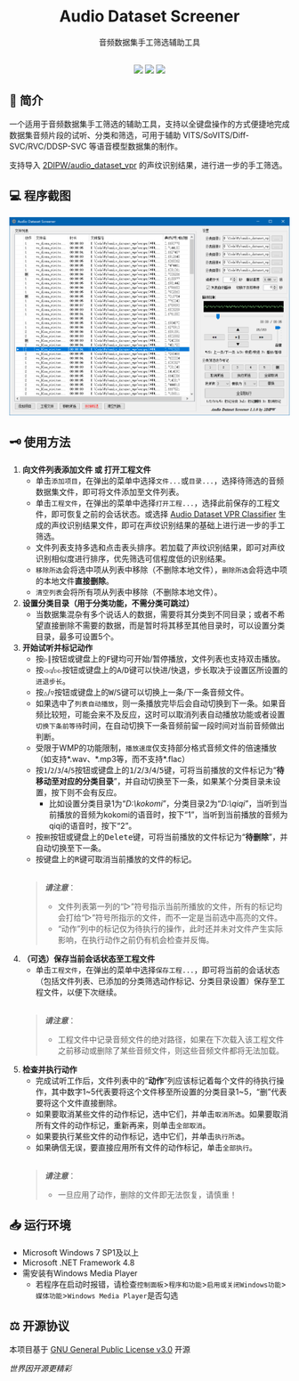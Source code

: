 <div class="title" align=center>
    <h1>Audio Dataset Screener</h1>
	<div>音频数据集手工筛选辅助工具</div>
    <br/>
    <p>
        <img src="https://img.shields.io/github/license/2DIPW/audio_dataset_vpr">
    	<img src="https://img.shields.io/badge/.net-4.8-blue">
        <img src="https://img.shields.io/github/stars/2DIPW/audio_dataset_screener?style=social">
        
</div>

## 🚩 简介
一个适用于音频数据集手工筛选的辅助工具，支持以全键盘操作的方式便捷地完成数据集音频片段的试听、分类和筛选，可用于辅助 VITS/SoVITS/Diff-SVC/RVC/DDSP-SVC 等语音模型数据集的制作。

支持导入 [2DIPW/audio_dataset_vpr](https://github.com/2DIPW/audio_dataset_vpr) 的声纹识别结果，进行进一步的手工筛选。

## 💻 程序截图
![Screenshot](https://github.com/2DIPW/audio_dataset_screener/raw/master/img/screenshot_main.png)

## 🗝 使用方法
1. **向文件列表添加文件 或 打开工程文件**
    * 单击`添加项目`，在弹出的菜单中选择`文件...`或`目录...`，选择待筛选的音频数据集文件，即可将文件添加至文件列表。
    * 单击`工程文件`，在弹出的菜单中选择`打开工程...`，选择此前保存的工程文件，即可恢复之前的会话状态。或选择 [Audio Dataset VPR Classifier](https://github.com/2DIPW/audio_dataset_vpr) 生成的声纹识别结果文件，即可在声纹识别结果的基础上进行进一步的手工筛选。
    * 文件列表支持多选和点击表头排序。若加载了声纹识别结果，即可对声纹识别相似度进行排序，优先筛选可信程度低的识别结果。
    * `移除所选`会将选中项从列表中移除（不删除本地文件），`删除所选`会将选中项的本地文件**直接删除**。
    * `清空列表`会将所有项从列表中移除（不删除本地文件）。
2. **设置分类目录（用于分类功能，不需分类可跳过）**
    * 当数据集混杂有多个说话人的数据，需要将其分类到不同目录；或者不希望直接删除不需要的数据，而是暂时将其移至其他目录时，可以设置分类目录，最多可设置5个。
3. **开始试听并标记动作**
    * 按`▷║`按钮或键盘上的<kbd>F</kbd>键均可开始/暂停播放，文件列表也支持双击播放。
    * 按`◁◁`/`▷▷`按钮或键盘上的<kbd>A</kbd>/<kbd>D</kbd>键可以快进/快退，步长取决于设置区所设置的`进退步长`。
    * 按`△`/`▽`按钮或键盘上的<kbd>W</kbd>/<kbd>S</kbd>键可以切换上一条/下一条音频文件。
    * 如果选中了`列表自动播放`，则一条播放完毕后会自动切换到下一条。如果音频比较短，可能会来不及反应，这时可以取消列表自动播放功能或者设置`切换下条前等待`时间，在自动切换下一条音频前留一段时间对当前音频做出判断。
    * 受限于WMP的功能限制，`播放速度`仅支持部分格式音频文件的倍速播放（如支持\*.wav、\*.mp3等，而不支持\*.flac）
    * 按`1`/`2`/`3`/`4`/`5`按钮或键盘上的<kbd>1</kbd>/<kbd>2</kbd>/<kbd>3</kbd>/<kbd>4</kbd>/<kbd>5</kbd>键，可将当前播放的文件标记为“**待移动至对应的分类目录**”，并自动切换至下一条，如果某个分类目录未设置，按下则不会有反应。
        * 比如设置分类目录1为“*D:\kokomi*”，分类目录2为“*D:\qiqi*”，当听到当前播放的音频为kokomi的语音时，按下“1”，当听到当前播放的音频为qiqi的语音时，按下“2”。
    * 按`删`按钮或键盘上的<kbd>Delete</kbd>键，可将当前播放的文件标记为“**待删除**”，并自动切换至下一条。
    * 按键盘上的<kbd>R</kbd>键可取消当前播放的文件的标记。<br><br>
    > ***请注意***：
    >  * 文件列表第一列的“▷”符号指示当前所播放的文件，所有的标记均会打给“▷”符号所指示的文件，而不一定是当前选中高亮的文件。
    >  * “动作”列中的标记仅为待执行的操作，此时还并未对文件产生实际影响，在执行动作之前仍有机会检查并反悔。
4. **（可选）保存当前会话状态至工程文件**
    * 单击`工程文件`，在弹出的菜单中选择`保存工程...`，即可将当前的会话状态（包括文件列表、已添加的分类筛选动作标记、分类目录设置）保存至工程文件，以便下次继续。<br><br>
    > ***请注意***：
    >  * 工程文件中记录音频文件的绝对路径，如果在下次载入该工程文件之前移动或删除了某些音频文件，则这些音频文件都将无法加载。
5. **检查并执行动作**
    * 完成试听工作后，文件列表中的“**动作**”列应该标记着每个文件的待执行操作，其中数字1\~5代表要将这个文件移至所设置的分类目录1\~5，“删”代表要将这个文件直接删除。
    * 如果要取消某些文件的动作标记，选中它们，并单击`取消所选`。如果要取消所有文件的动作标记，重新再来，则单击`全部取消`。
    * 如果要执行某些文件的动作标记，选中它们，并单击`执行所选`。
    * 如果确信无误，要直接应用所有文件的动作标记，单击`全部执行`。<br><br>
    > ***请注意***：
    >  * 一旦应用了动作，删除的文件即无法恢复，请慎重！
## 📥 运行环境
* Microsoft Windows 7 SP1及以上
* Microsoft .NET Framework 4.8
* 需安装有Windows Media Player
  * 若程序在启动时报错，请检查`控制面板`>`程序和功能`>`启用或关闭Windows功能`>`媒体功能`>`Windows Media Player`是否勾选

## ⚖ 开源协议

本项目基于 [GNU General Public License v3.0](https://github.com/2DIPW/audio_dataset_screener/blob/master/LICENSE.txt) 开源

*世界因开源更精彩*